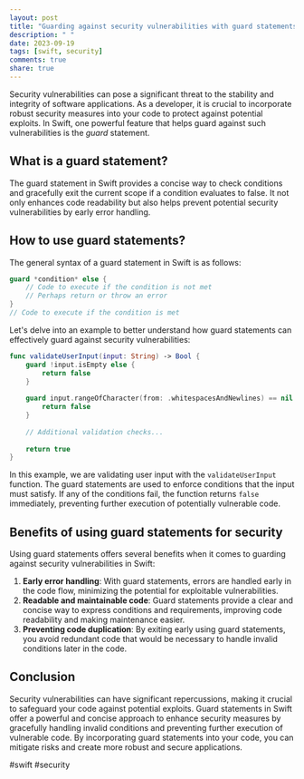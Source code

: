 ```yaml
---
layout: post
title: "Guarding against security vulnerabilities with guard statements in Swift"
description: " "
date: 2023-09-19
tags: [swift, security]
comments: true
share: true
---
```


Security vulnerabilities can pose a significant threat to the stability and integrity of software applications. As a developer, it is crucial to incorporate robust security measures into your code to protect against potential exploits. In Swift, one powerful feature that helps guard against such vulnerabilities is the *guard* statement.

## What is a guard statement?

The guard statement in Swift provides a concise way to check conditions and gracefully exit the current scope if a condition evaluates to false. It not only enhances code readability but also helps prevent potential security vulnerabilities by early error handling.

## How to use guard statements?

The general syntax of a guard statement in Swift is as follows:

```swift
guard *condition* else {
    // Code to execute if the condition is not met
    // Perhaps return or throw an error
}
// Code to execute if the condition is met
```

Let's delve into an example to better understand how guard statements can effectively guard against security vulnerabilities:

```swift
func validateUserInput(input: String) -> Bool {
    guard !input.isEmpty else {
        return false
    }
    
    guard input.rangeOfCharacter(from: .whitespacesAndNewlines) == nil else {
        return false
    }
    
    // Additional validation checks...
    
    return true
}
```

In this example, we are validating user input with the `validateUserInput` function. The guard statements are used to enforce conditions that the input must satisfy. If any of the conditions fail, the function returns `false` immediately, preventing further execution of potentially vulnerable code.

## Benefits of using guard statements for security

Using guard statements offers several benefits when it comes to guarding against security vulnerabilities in Swift:

1. **Early error handling**: With guard statements, errors are handled early in the code flow, minimizing the potential for exploitable vulnerabilities.
2. **Readable and maintainable code**: Guard statements provide a clear and concise way to express conditions and requirements, improving code readability and making maintenance easier.
3. **Preventing code duplication**: By exiting early using guard statements, you avoid redundant code that would be necessary to handle invalid conditions later in the code.

## Conclusion

Security vulnerabilities can have significant repercussions, making it crucial to safeguard your code against potential exploits. Guard statements in Swift offer a powerful and concise approach to enhance security measures by gracefully handling invalid conditions and preventing further execution of vulnerable code. By incorporating guard statements into your code, you can mitigate risks and create more robust and secure applications.

#swift #security